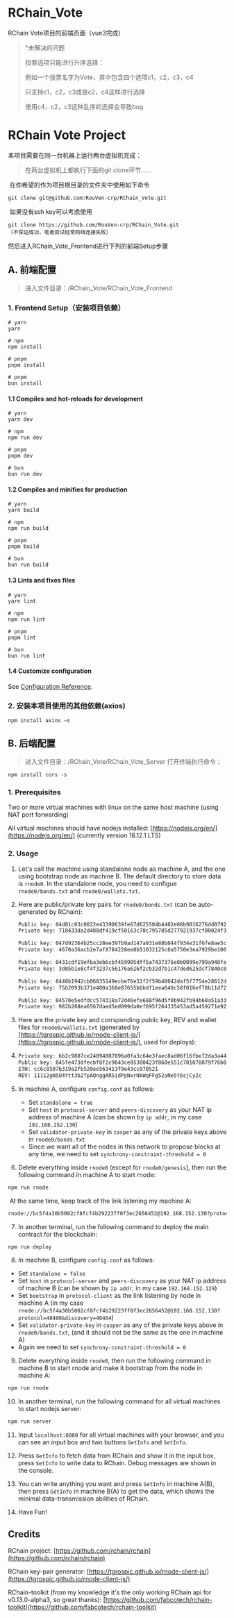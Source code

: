 # RChain_Vote

  RChain Vote项目的前端页面（vue3完成）

> *未解决的问题
>
> 投票选项只能进行升序选择：
>
> 例如一个投票名字为Vote，其中包含四个选项c1，c2，c3，c4
>
> 只支持c1，c2，c3或是c2，c4这样进行选择
>
> 使用c4，c2，c3这种乱序的选择会导致bug

# RChain Vote Project

本项目需要在同一台机器上运行两台虚拟机完成：

> 在两台虚拟机上都执行下面的git clone环节……

​	在你希望的作为项目根目录的文件夹中使用如下命令

```
git clone git@github.com:RouVen-crp/RChain_Vote.git
```
​	如果没有ssh key可以考虑使用
```
git clone https://github.com/RouVen-crp/RChain_Vote.git
（不保证成功，笔者尝试经常网络连接失败）
```

然后进入RChain_Vote_Frontend进行下列的前端Setup步骤

## A. 前端配置

> 进入文件目录：/RChain_Vote/RChain_Vote_Frontend

### 1. Frontend Setup（安装项目依赖）

```
# yarn
yarn

# npm
npm install

# pnpm
pnpm install

# pnpm
bun install
```

#### 1.1 Compiles and hot-reloads for development

```
# yarn
yarn dev

# npm
npm run dev

# pnpm
pnpm dev

# bun
bun run dev
```

#### 1.2 Compiles and minifies for production

```
# yarn
yarn build

# npm
npm run build

# pnpm
pnpm build

# bun
bun run build
```

#### 1.3 Lints and fixes files

```
# yarn
yarn lint

# npm
npm run lint

# pnpm
pnpm lint

# bun
bun run lint
```

#### 1.4 Customize configuration

See [Configuration Reference](https://vitejs.dev/config/).

### 2. 安装本项目使用的其他依赖(axios)

```
npm install axios —s
```

## B. 后端配置

> 进入文件目录：/RChain_Vote/RChain_Vote_Server
> 打开终端执行命令：
```
npm install cors -s
```

### 1. Prerequisites

Two or more virtual machines with linux on the same host machine (using NAT port forwarding)

All virtual machines should have nodejs installed: [https://nodejs.org/en/](https://nodejs.org/en/) (currently version 18.12.1 LTS)

### 2. Usage
1. Let's call the machine using standalone node as machine A, and the one using bootstrap node as machine B. The default directory to store data is `rnode0`. In the standalone node, you need to configue `rnode0/bonds.txt` and `rnode0/wallets.txt`.

2. Here are public/private key pairs for `rnode0/bonds.txt` (can be auto-generated by RChain):

   ```txt
   Public key: 04d01c03c0022e43390639fe67d625504b4402e08b9016276dd0792edb25c64c56e9a07c402f830415cce99d8afe88e197612cf0fcb69016ce3f6a483dc91923ae
   Private key: 718433da2d488df419cf50163c78c795785d277921937cf00024f3a4eac10ff9
   
   Public key: 047d92364b25cc28ee397b9ad147a931e88b044f934e31f6fe8ae5cddc2ebb616df7f0f388363929d261a04400f608f3d078f064b039a634b736d999da7a386f92
   Private key: 4670a36acb2e7af8784228ee8b51032125c0a5750e3ea7929be106f495f427fa
   
   Public key: 0431cdf19efba3eb6cbf459905dff5a7437376e0b0099e799a948fe3ceaf4335c37ddf36ec9289c4ed72e6d4e9c0dc8b8ba79fbfab93c57c385afe7dcd3d811d60
   Private key: 3d05b1e8cf4f3237c56176a626f2cb32d7b1c47ded625dcf7840c01b0f9ed050
   
   Public key: 0448b1942cb06835149ecbe76e32f2f59b40042daf5f7754e28612de4443b436dcd154c2c4d0dca87ba8050330169550f9ac65343094168aaa6947fe65ac93d671
   Private key: 75b2093b371e480a368e87655b6bdf1eea648c58f016ef78b11d72237bed7976
   
   Public key: 04570e5edfdcc574318a72d46efe688f96d5f0b942fb94b60a51a332d144dc459b0231239501b91e38d655b68c51e9e0fd49b62e961d2d69c5404bed7c804620d3
   Private key: 982b208ea6567daed5ed099da0ef695f264335453ad5a459271e92f79fd59289
   ```

3. Here are the private key and corrsponding public key, REV and wallet files for `rnode0/wallets.txt` (generated by [https://tgrospic.github.io/rnode-client-js/](https://tgrospic.github.io/rnode-client-js/), used for deploys):

4. ```txt
   Private key: 6b2c9887ce24094087896a0fa3c64e3faec8ad06f16fbe72da3a44463aeca8a9
   Public key: 045fe473dfecbf8f2c9043ce85380423f860e551c701078879f76b0ab5519074e5f1eac8ea7ebf4d503b36733e388a1774b01b3a8f93d2010a9b66202b97c45ed7
   ETH: cc6c8507b319a2fb520ee563413f9e43cc070521
   REV: 11112gNSU4Ytt3b2TpAQnggARSidPpNxrNkWqFFg52aNe5t6sjCy2c
   ```

5. In machine A, configure `config.conf` as follows:

   - Set `standalone = true`
   - Set `host` in `protocol-server` and `peers-discovery` as your NAT ip address of machine A (can be shown by `ip addr`, in my case `192.168.152.130`)
   - Set `validator-private-key` in `casper` as any of the private keys above in `rnode0/bonds.txt`
   - Since we want all of the nodes in this network to propose blocks at any time, we need to set `synchrony-constraint-threshold = 0`

6. Delete everything inside `rnode0` (except for `rnode0/genesis`), then run the following command in machine A to start rnode:

```bash
npm run rnode
```

​	At the same time, keep track of the link listening my machine A:

```txt
rnode://bc5f4a30b5002cf8fcf4b29223ff0f3ec2656452@192.168.152.130?protocol=40400&discovery=40404
```

7. In another terminal, run the following command to deploy the main contract for the blockchain:

```bash
npm run deploy
```

8. In machine B, configure `config.conf` as follows:

- Set `standalone = false`
- Set `host` in `protocol-server` and `peers-discovery` as your NAT ip address of machine B (can be shown by `ip addr`, in my case `192.168.152.129`)
- Set `bootstrap` in `protocol-client` as the link listening by node in machine A (in my case `rnode://bc5f4a30b5002cf8fcf4b29223ff0f3ec2656452@192.168.152.130?protocol=40400&discovery=40404`)
- Set `validator-private-key` in `casper` as any of the private keys above in `rnode0/bonds.txt`, (and it should not be the same as the one in machine A)
- Again we need to set `synchrony-constraint-threshold = 0`

9. Delete everything inside `rnode0`, then run the following command in machine B to start rnode and make it bootstrap from the node in machine A:

```bash
npm run rnode
```

10. In another terminal, run the following command for all virtual machines to start nodejs server:

```bash
npm run server
```

11. Input `localhost:8080` for all virtual machines with your browser, and you can see an input box and two buttons `GetInfo` and `SetInfo`.

12. Press `GetInfo` to fetch data from RChain and show it in the input box, press `SetInfo` to write data to RChain. Debug messages are shown in the console.

13. You can write anything you want and press `SetInfo` in machine A(B), then press `GetInfo` in machine B(A) to get the data, which shows the minimal data-transmission abilities of RChain.

14. Have Fun!

## Credits

RChain project: [https://github.com/rchain/rchain](https://github.com/rchain/rchain)

RChain key-pair generator: [https://tgrospic.github.io/rnode-client-js/](https://tgrospic.github.io/rnode-client-js/)

RChain-toolkit (from my knowledge it's the only working RChain api for v0.13.0-alpha3, so great thanks): [https://github.com/fabcotech/rchain-toolkit](https://github.com/fabcotech/rchain-toolkit)
